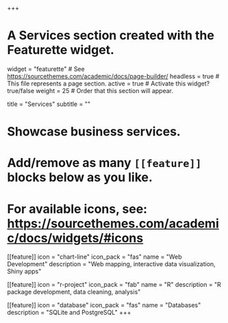 +++
# A Services section created with the Featurette widget.
widget = "featurette"  # See https://sourcethemes.com/academic/docs/page-builder/
headless = true  # This file represents a page section.
active = true  # Activate this widget? true/false
weight = 25  # Order that this section will appear.

title = "Services"
subtitle = ""

# Showcase business services.
# 
# Add/remove as many `[[feature]]` blocks below as you like.
# 
# For available icons, see: https://sourcethemes.com/academic/docs/widgets/#icons

[[feature]]
  icon = "chart-line"
  icon_pack = "fas"
  name = "Web Development"
  description = "Web mapping, interactive data visualization, Shiny apps"  

[[feature]]
  icon = "r-project"
  icon_pack = "fab"
  name = "R"
  description = "R package development, data cleaning, analysis"

[[feature]]
  icon = "database"
  icon_pack = "fas"
  name = "Databases"
  description = "SQLite and PostgreSQL"
+++
